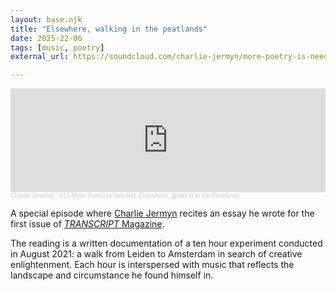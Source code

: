 ```yaml
---
layout: base.njk
title: "Elsewhere, walking in the peatlands"
date: 2025-22-06
tags: [music, poetry]
external_url: https://soundcloud.com/charlie-jermyn/more-poetry-is-needed-elsewhere-walking-in-the-peatlands?in=charlie-jermyn/sets/more-poetry-is-needed

---
```


<iframe class="mt-7" width="100%" height="166" scrolling="no" frameborder="no" allow="autoplay" src="https://w.soundcloud.com/player/?url=https%3A//api.soundcloud.com/tracks/2017143169&color=%23646a46&auto_play=false&hide_related=false&show_comments=true&show_user=true&show_reposts=false&show_teaser=true"></iframe><div style="font-size: 10px; color: #cccccc;line-break: anywhere;word-break: normal;overflow: hidden;white-space: nowrap;text-overflow: ellipsis; font-family: Interstate,Lucida Grande,Lucida Sans Unicode,Lucida Sans,Garuda,Verdana,Tahoma,sans-serif;font-weight: 100;"><a href="https://soundcloud.com/charlie-jermyn" title="Charlie Seadog" target="_blank" style="color: #cccccc; text-decoration: none;">Charlie Seadog</a> · <a href="https://soundcloud.com/charlie-jermyn/more-poetry-is-needed-elsewhere-walking-in-the-peatlands" title="#12 More Poetry is Needed: Elsewhere, Walking in the Peatlands" target="_blank" style="color: #cccccc; text-decoration: none;">#12 More Poetry is Needed: Elsewhere, Walking in the Peatlands</a></div>

A special episode where [Charlie Jermyn](https://www.ciaolemagne.com/ "Charlie Jermyn") recites an essay he wrote for the first issue of [_TRANSCRIPT_ Magazine](http://transcriptmag.store/issue-one "TRANSCRIPT Magazine").

The reading is a written documentation of a ten hour experiment conducted in August 2021: a walk from Leiden to Amsterdam in search of creative enlightenment. Each hour is interspersed with music that reflects the landscape and circumstance he found himself in. 